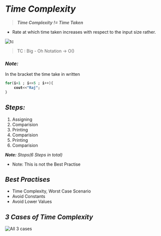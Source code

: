  # _Time Complexity_


> _**Time Complexity != Time Taken**_

- Rate at which time taken increases with respect to the input size rather.

![tc](https://user-images.githubusercontent.com/91872149/210204496-2692d57c-0dd0-4e8f-a331-bd1d66792889.png)


> TC : Big - Oh Notation -> O()

### _Note:_

In the bracket the time take in written
<b>

```cpp
for(i=1 ; i<=5 ; i++){
    cout<<"Raj";
}
```
</b>

## _Steps:_

1. Assigning
2. Comparision
3. Printing
4. Comparision
5. Printing
6. Comparision<br>

**_Note:_** _Stops(6 Steps in total)_

- Note: This is not the Best Practise

## _Best Practises_

- Time Complexity, Worst Case Scenario
- Avoid Constants
- Avoid Lower Values

## _3 Cases of Time Complexity_

![All 3 cases](https://user-images.githubusercontent.com/91872149/210206118-0cf9b3e3-abe7-40d7-b94b-e26eba5812e4.png)

